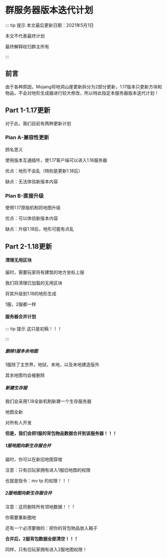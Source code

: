 # 群服务器版本迭代计划

::: tip 提示
本文最后更新日期：2021年5月1日  

本文不代表最终计划  

最终解释权归群主所有  

:::

## 前言

由于各种原因，Mojang将地洞山崖更新拆分为2部分更新，1.17版本只更新方块和物品，不会对地形生成器进行较大修改，所以特此指定本服务器版本迭代计划！

## Part 1-1.17更新

对于此，我们目前有两种更新计划

### Plan A-兼容性更新

顾名思义

使用版本互通插件，使1.17客户端可以进入1.16服务器

优点：地形不会乱（特别是更新1.18后）

缺点：无法体验新版本内容

### Plan B-直接升级

使用1.17原版机制将地图升级

优点：可以体验新版本内容

缺点：升级1.18后，地形可能有点乱

## Part 2-1.18更新

#### 清理无用区块

届时，需要玩家将有建筑的地方坐标上报

我们将清理已加载的无用区块

将其升级到1.18的地形生成

1服，2服都一样

#### 服务器合并计划

::: tip 提示
这只是初稿！！！

:::

##### 删除1服多余地图

1服除了主世界，地狱，末地，以及末地建造版外  

其余地图均会被删除

##### 新建生存服

我们会采用1.18全新机制新建一个生存服务器

地图全新

对所有人开发

**但是，我们会把1服的背包物品数据合并到该服务器！！！**

##### 1服地图向新生存服合并

届时，你可以在新旧地图穿梭

注意：只有旧玩家拥有进入1服旧地图的权限

也就是指令：mv tp 的权限！！！

##### 2服地图向新生存服合并

注意：这将删除所有领地数据！！！

你需要重新圈地

还有一个必须要做的：把你的背包物品放入箱子

**合并后，2服背包数据全部清空！！！**

同样，只有旧玩家拥有进入2服地图权限！
